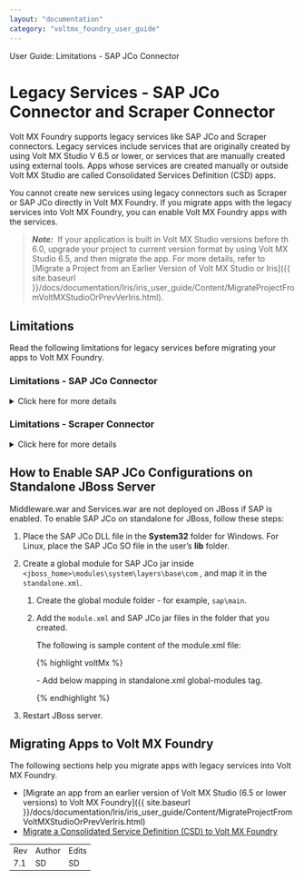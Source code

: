 ```yaml
---
layout: "documentation"
category: "voltmx_foundry_user_guide"
---
```


User Guide: Limitations - SAP JCo Connector

# Legacy Services - SAP JCo Connector and Scraper Connector

Volt MX Foundry supports legacy services like SAP JCo and Scraper connectors. Legacy services include services that are originally created by using Volt MX Studio V 6.5 or lower, or services that are manually created using external tools. Apps whose services are created manually or outside Volt MX Studio are called Consolidated Services Definition (CSD) apps.

You cannot create new services using legacy connectors such as Scraper or SAP JCo directly in Volt MX Foundry. If you migrate apps with the legacy services into Volt MX Foundry, you can enable Volt MX Foundry apps with the services.

> **_Note:_**  If your application is built in Volt MX Studio versions before th 6.0, upgrade your project to current version format by using Volt MX Studio 6.5, and then migrate the app. For more details, refer to [Migrate a Project from an Earlier Version of Volt MX Studio or Iris]({{ site.baseurl }}/docs/documentation/Iris/iris_user_guide/Content/MigrateProjectFromVoltMXStudioOrPrevVerIris.html).

## Limitations

Read the following limitations for legacy services before migrating your apps to Volt MX Foundry.

### Limitations - SAP JCo Connector

<details close markdown="block"><summary>Click here for more details</summary>

- Due to limitations of the SAP JCo connector, Volt MX Foundry does not support middleware and services together to connect to same or different SAP systems on WebLogic, JBoss, and WebSphere. SAP JCo connector can be enabled either on middleware or services.
- When an app that contains an SAP JCo service is migrated, the **Service Type** field is filled in **SAP JCO Legacy** in the [integration](Services.html#integration) tab of the Volt MX Foundry Console, shown below: <br/>

  ![](Resources/Images/Scraper1_617x361.png)

- In the Volt MX Foundry Console, you can publish SAP JCo services like the other services supported in the Volt MX ecosystem.
- You cannot edit SAP JCo services in the Volt MX Foundry Console. If you click the **Settings cogwheel** button for the service, the following app menu appears.  
  <br/>

  ![](Resources/Images/Scraper2.png)

  <br/>

  <p>Note the following supported actions:</p>

  - **Edit** and **Sample code** are not supported.
  - **Clone**, **Unlink**, **Delete**, **Console Access Control**, **Export** are supported. For details, refer to [How to Use Actions on an Existing Integration Service](Manage_Existing_Integration_Services_1.html#context-based-options)

- You cannot view operations of an SAP JCo service in the Volt MX Foundry Console.
- An SAP JCo service is not clickable in Volt MX Foundry Console. You can only access operations for an SAP JCo service via the service definition XML directly. The **Configure Operation** button support is not available in the console.
- You cannot create SAP JCo services in Volt MX Foundry Console.
- For SAP JCo services, when you expand the tree view on the left pane in the integration service designer, no operations will be shown even if operations exist within the service definition XML of an SAP JCo service. The operations can only be accessed from within the XML file.![](Resources/Images/SAPJco_NoOps2_628x314.png)
- While creating an orchestration, object or synchronization service in Foundry 7.x and later, legacy services are not available for linking.
- When an app that contains a Synchronization service referenced by legacy services as data source is migrated, sync scopes can only be viewed in Volt MX Foundry. You cannot edit the sync scopes.
- When an app that contains an Orchestration service referenced by legacy services is migrated, you can only view operations of the Orchestration service in Volt MX Foundry. You cannot edit the Orchestration service.

</details>

### Limitations - Scraper Connector

<details close markdown="block"><summary>Click here for more details</summary>

- For each scraper service, there should be a corresponding dsl file.
- When an app that contains a scraper service is migrated, then the **Service Type** field is filled in **Scraper** in the [integration](Services.html#integration) tab of Volt MX Foundry Console, shown below:  
  <br/>

  ![](Resources/Images/Scraper3_628x318.png)

<br/>

- In Volt MX Foundry Console, you can publish Scraper services like the other services supported in the Volt MX ecosystem.
- You cannot edit scraper services in Volt MX Foundry Console. If you click the **Settings cogwheel** button for the service, the following app menu appears. <br/>

  ![](Resources/Images/Scraper2.png)

  <br/>

  <p>Note the following supported actions:</p>

  - **Edit** and **Sample code** are not supported.
  - **Clone**, **Unlink**, **Delete**, **Audit Logs**, **Console Access Control**, **Export as XML**, and **Export** are supported. For details, refer to [How to Use Actions on an Existing Integration Service](Services.html#ActioninIntegration).

- You cannot view operations of a scraper service in Volt MX Foundry Console.
- Scraper service is not clickable in Volt MX Foundry Console. You can only access operations for a scraper service via the service definition XML directly. The **Configure Operation** button support is not available in the console.
- You cannot create scraper services in Volt MX Foundry Console. To create scraper services, use a version of Volt MX Studio 6.5 or older.
- For scraper services, in the integration service designer, the tree view on the left pane when expanded, it will not show any operations. The operations can only be accessed from within the XML file. <br/>

  ![](Resources/Images/Scrape_NoOps2_625x364.png)

- Ensure that DSL files and the corresponding Java services have the same name. Otherwise, the migration fails.
- While creating an orchestration, object, or synchronization service in Foundry 7.x and later, legacy services are not available for linking.
- When an app that contains a synchronization service referenced by legacy services as a data source is migrated, sync scopes can only be viewed in Volt MX Foundry. You cannot edit the sync scopes.
- When an app that contains an Orchestration service referenced by legacy services is migrated, you can only view operations of the Orchestration service in Volt MX Foundry. You cannot edit the Orchestration service.

  > **_Note:_** Only one property file is allowed. The property file name must match the appID in the scraper servicedef file.

  #### Scraper services with a custom classname

  As custom classnames are no longer supported for scraper services, you must modify the custom classname to `com.voltmx.scrapper.gc.ScrapperJavaService`.

</details>

## How to Enable SAP JCo Configurations on Standalone JBoss Server

Middleware.war and Services.war are not deployed on JBoss if SAP is enabled. To enable SAP JCo on standalone for JBoss, follow these steps:

1.  Place the SAP JCo DLL file in the **System32** folder for Windows. For Linux, place the SAP JCo SO file in the user’s **lib** folder.
2.  Create a global module for SAP JCo jar inside  `<jboss_home>\modules\system\layers\base\com` , and map it in the `standalone.xml`.

    1.  Create the global module folder - for example, `sap\main`.
    2.  Add the `module.xml` and SAP JCo jar files in the folder that you created.

        The following is sample content of the module.xml file:

        {% highlight voltMx %}
        <?xml version="1.0" encoding="UTF-8"?>
        <module xmlns="urn:jboss:module:1.1" name="com.sap">
                <properties>
                                <property name="jboss.api" value="unsupported"/>
                </properties>
                <resources>
                                <resource-root path="sapjco3.jar"/>
                </resources>
        </module>
          
        \-	Add below mapping in standalone.xml global-modules tag.
        <module name="com.sap" slot="main"/>

        {% endhighlight %}

3.  Restart JBoss server.

## Migrating Apps to Volt MX Foundry

The following sections help you migrate apps with legacy services into Volt MX Foundry.

- [Migrate an app from an earlier version of Volt MX Studio (6.5 or lower versions) to Volt MX Foundry]({{ site.baseurl }}/docs/documentation/Iris/iris_user_guide/Content/MigrateProjectFromVoltMXStudioOrPrevVerIris.html)
- [Migrate a Consolidated Service Definition (CSD) to Volt MX Foundry](CSD-LegacySerivce.html)

<table style="margin-left: 0;margin-right: auto;" data-mc-conditions="Default.HTML5 Only"><colgroup><col> <col> <col></colgroup><tbody><tr><td>Rev</td><td>Author</td><td>Edits</td></tr><tr><td>7.1</td><td>SD</td><td>SD</td></tr></tbody></table>
